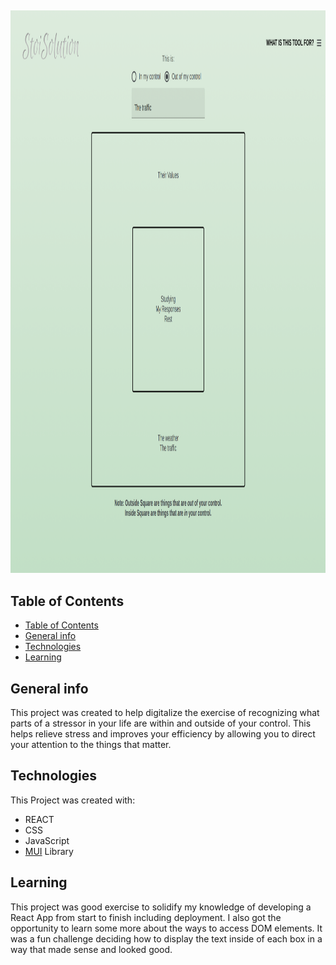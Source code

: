 ##
<p align="center">
<img src="./public/images/screenshot.png" width="900" height="900">
</p>

## Table of Contents
- [Table of Contents](#table-of-contents)
- [General info](#general-info)
- [Technologies](#technologies)
- [Learning](#learning)


## General info 
This project was created to help digitalize the exercise of recognizing what parts of a stressor in your life are within and outside of your control. This helps relieve stress and improves your efficiency by allowing you to direct your attention to the things that matter.

## Technologies
This Project was created with:
* REACT
* CSS
* JavaScript
* [MUI](https://mui.com/) Library

## Learning
This project was good exercise to solidify my knowledge of developing a React App from start to finish including deployment. I also got the opportunity to learn some more about the ways to access DOM elements. It was a fun challenge deciding how to display the text inside of each box in a way that made sense and looked good.
